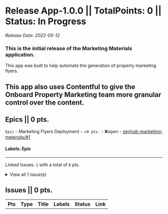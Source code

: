 # Release App-1.0.0 || TotalPoints: 0 || Status: In Progress
_Release Date: 2022-05-12_
### This is the initial release of the Marketing Materials application.
This app was built to help automate the generation of property marketing flyers.

This app also uses Contentful to give the Onboard Property Marketing team more granular control over the content.
---
## Epics || 0 pts.
 `Epic` - Marketing Flyers Deployment - +`0 pts.` - :x:open - [zenhub-marketing-materials/#1](https://github.com/OnboardRS/zenhub-marketing-materials/issues/1)
 > 

#### Labels: Epic 
---
Linked Issues: `1` with a total of `0` pts.
<details><summary>View all 1 issue(s)</summary>
<p>
<table>
<tr><th>Pts</th><th>Type</th><th>Title</th><th>Labels</th><th>Status</th><th>Link</th></tr>
<tr><td>+0</td><td>Issue</td><td>Update Login UI on Marketing Flyers.</td><td></td><td>:x:open</td><td><a href="https://github.com/OnboardRS/zenhub-marketing-materials/issues/2">zenhub-marketing-materials/#2</a></td> </tr>
</table>
</p>
</details>



## Issues || 0 pts.
<table>
<tr><th>Pts</th><th>Type</th><th>Title</th><th>Labels</th><th>Status</th><th>Link</th></tr>
</table>
